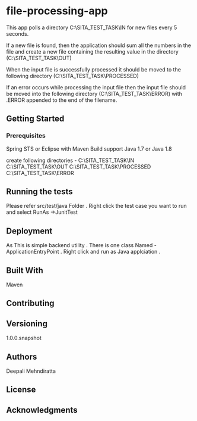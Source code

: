 # file-processing-app

This app polls a directory C:\SITA_TEST_TASK\IN for new files every 5 seconds.
 
If a new file is found, then the application should sum all the numbers in the file and create a new file containing the resulting value in the directory (C:\SITA_TEST_TASK\OUT)

When the input file is successfully processed it should be moved to the following directory (C:\SITA_TEST_TASK\PROCESSED) 

If an error occurs while processing the input file then the input file should be moved into the following directory (C:\SITA_TEST_TASK\ERROR) with .ERROR appended to the end of the filename. 

## Getting Started


### Prerequisites

Spring STS or Eclipse with Maven Build support 
Java 1.7 or Java 1.8 

create following directories - 
C:\SITA_TEST_TASK\IN
C:\SITA_TEST_TASK\OUT
C:\SITA_TEST_TASK\PROCESSED
C:\SITA_TEST_TASK\ERROR

## Running the tests

 Please refer src/test/java Folder . Right click the test case you want to run and select RunAs ->JunitTest

## Deployment

As This is simple backend utility . There is one class Named - ApplicationEntryPoint . Right click and run as Java applciation .

## Built With

Maven 

## Contributing


## Versioning
1.0.0.snapshot

## Authors

Deepali Mehndiratta

## License


## Acknowledgments



